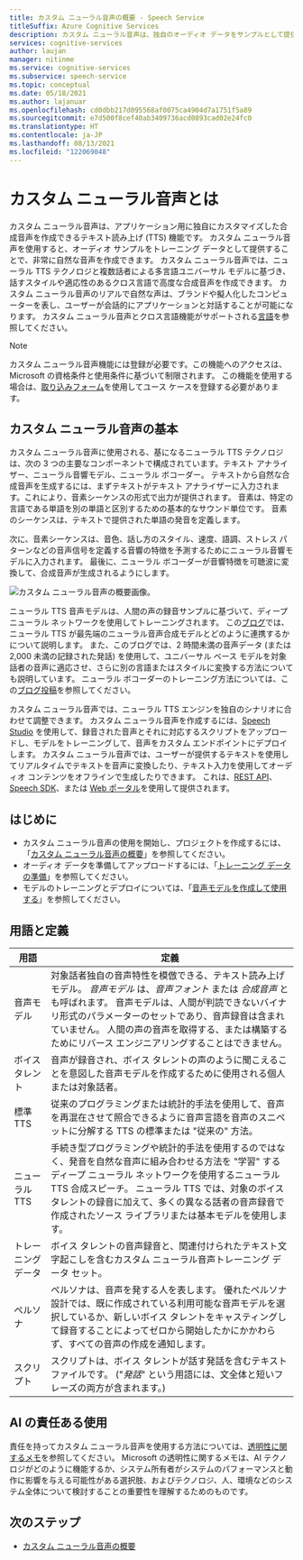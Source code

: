 ```yaml
---
title: カスタム ニューラル音声の概要 - Speech Service
titleSuffix: Azure Cognitive Services
description: カスタム ニューラル音声は、独自のオーディオ データをサンプルとして提供することによって、アプリケーション用にカスタマイズされた 1 つの合成音声を作成できるようにする、テキスト読み上げ機能です。
services: cognitive-services
author: laujan
manager: nitinme
ms.service: cognitive-services
ms.subservice: speech-service
ms.topic: conceptual
ms.date: 05/18/2021
ms.author: lajanuar
ms.openlocfilehash: cd0dbb217d095568af0075ca4904d7a1751f5a89
ms.sourcegitcommit: e7d500f8cef40ab3409736acd0893cad02e24fc0
ms.translationtype: HT
ms.contentlocale: ja-JP
ms.lasthandoff: 08/13/2021
ms.locfileid: "122069048"
---
```

# <a name="what-is-custom-neural-voice"></a>カスタム ニューラル音声とは

カスタム ニューラル音声は、アプリケーション用に独自にカスタマイズした合成音声を作成できるテキスト読み上げ (TTS) 機能です。 カスタム ニューラル音声を使用すると、オーディオ サンプルをトレーニング データとして提供することで、非常に自然な音声を作成できます。 カスタム ニューラル音声では、ニューラル TTS テクノロジと複数話者による多言語ユニバーサル モデルに基づき、話すスタイルや適応性のあるクロス言語で高度な合成音声を作成できます。 カスタム ニューラル音声のリアルで自然な声は、ブランドや擬人化したコンピューターを表し、ユーザーが会話的にアプリケーションと対話することが可能になります。 カスタム ニューラル音声とクロス言語機能がサポートされる[言語](language-support.md#customization)を参照してください。

> [!NOTE]
> カスタム ニューラル音声機能には登録が必要です。この機能へのアクセスは、Microsoft の資格条件と使用条件に基づいて制限されます。 この機能を使用する場合は、[取り込みフォーム](https://aka.ms/customneural)を使用してユース ケースを登録する必要があります。

## <a name="the-basics-of-custom-neural-voice"></a>カスタム ニューラル音声の基本

カスタム ニューラル音声に使用される、基になるニューラル TTS テクノロジは、次の 3 つの主要なコンポーネントで構成されています。テキスト アナライザー、ニューラル音響モデル、ニューラル ボコーダー。 テキストから自然な合成音声を生成するには、まずテキストがテキスト アナライザーに入力されます。これにより、音素シーケンスの形式で出力が提供されます。 音素は、特定の言語である単語を別の単語と区別するための基本的なサウンド単位です。 音素のシーケンスは、テキストで提供された単語の発音を定義します。 

次に、音素シーケンスは、音色、話し方のスタイル、速度、語調、ストレス パターンなどの音声信号を定義する音響の特徴を予測するためにニューラル音響モデルに入力されます。 最後に、ニューラル ボコーダーが音響特徴を可聴波に変換して、合成音声が生成されるようにします。

![カスタム ニューラル音声の概要画像。](./media/custom-voice/cnv-intro.png)

ニューラル TTS 音声モデルは、人間の声の録音サンプルに基づいて、ディープ ニューラル ネットワークを使用してトレーニングされます。 この[ブログ](https://techcommunity.microsoft.com/t5/azure-ai/neural-text-to-speech-extends-support-to-15-more-languages-with/ba-p/1505911)では、ニューラル TTS が最先端のニューラル音声合成モデルとどのように連携するかについて説明します。 また、このブログでは、2 時間未満の音声データ (または 2,000 未満の記録された発話) を使用して、ユニバーサル ベース モデルを対象話者の音声に適応させ、さらに別の言語またはスタイルに変換する方法についても説明しています。 ニューラル ボコーダーのトレーニング方法については、この[ブログ投稿](https://techcommunity.microsoft.com/t5/azure-ai/azure-neural-tts-upgraded-with-hifinet-achieving-higher-audio/ba-p/1847860)を参照してください。

カスタム ニューラル音声では、ニューラル TTS エンジンを独自のシナリオに合わせて調整できます。 カスタム ニューラル音声を作成するには、[Speech Studio](https://speech.microsoft.com/customvoice) を使用して、録音された音声とそれに対応するスクリプトをアップロードし、モデルをトレーニングして、音声をカスタム エンドポイントにデプロイします。 カスタム ニューラル音声では、ユーザーが提供するテキストを使用してリアルタイムでテキストを音声に変換したり、テキスト入力を使用してオーディオ コンテンツをオフラインで生成したりできます。 これは、[REST API](./rest-text-to-speech.md)、[Speech SDK](./get-started-text-to-speech.md)、または [Web ポータル](https://speech.microsoft.com/audiocontentcreation)を使用して提供されます。

## <a name="get-started"></a>はじめに

* カスタム ニューラル音声の使用を開始し、プロジェクトを作成するには、「[カスタム ニューラル音声の概要](how-to-custom-voice.md)」を参照してください。
* オーディオ データを準備してアップロードするには、「[トレーニング データの準備](how-to-custom-voice-prepare-data.md)」を参照してください。
* モデルのトレーニングとデプロイについては、「[音声モデルを作成して使用する](how-to-custom-voice-create-voice.md)」を参照してください。

## <a name="terms-and-definitions"></a>用語と定義

| **用語**      | **定義**                                                                                                                                                                                                                                                                                                                                                                                       |
|---------------|------------------------------------------------------------------------------------------------------------------------------------------------------------------------------------------------------------------------------------------------------------------------------------------------------------------------------------------------------------------------------------------------------|
| 音声モデル   | 対象話者独自の音声特性を模倣できる、テキスト読み上げモデル。 *音声モデル* は、*音声フォント* または *合成音声* とも呼ばれます。 音声モデルは、人間が判読できないバイナリ形式のパラメーターのセットであり、音声録音は含まれていません。 人間の声の音声を取得する、または構築するためにリバース エンジニアリングすることはできません。 |
| ボイス タレント  | 音声が録音され、ボイス タレントの声のように聞こえることを意図した音声モデルを作成するために使用される個人または対象話者。                                                                                                                                                                                                                                                   |
| 標準 TTS  | 従来のプログラミングまたは統計的手法を使用して、音声を再混在させて照合できるように音声言語を音声のスニペットに分解する TTS の標準または "従来の" 方法。                                                                                                                                                                                                    |
| ニューラル TTS    | 手続き型プログラミングや統計的手法を使用するのではなく、発音を自然な音声に組み合わせる方法を "学習" するディープ ニューラル ネットワークを使用するニューラル TTS 合成スピーチ。 ニューラル TTS では、対象のボイス タレントの録音に加えて、多くの異なる話者の音声録音で作成されたソース ライブラリまたは基本モデルを使用します。          |
| トレーニング データ | ボイス タレントの音声録音と、関連付けられたテキスト文字起こしを含むカスタム ニューラル音声トレーニング データ セット。                                                                                                                                                                                                                                                               |
| ペルソナ       | ペルソナは、音声を発する人を表します。 優れたペルソナ設計では、既に作成されている利用可能な音声モデルを選択しているか、新しいボイス タレントをキャスティングして録音することによってゼロから開始したかにかかわらず、すべての音声の作成を通知します。                                                                                                |
| スクリプト        | スクリプトは、ボイス タレントが話す発話を含むテキスト ファイルです。 ("*発話*" という用語には、文全体と短いフレーズの両方が含まれます。)                                                                                                                                                                                                                               |

## <a name="responsible-use-of-ai"></a>AI の責任ある使用

責任を持ってカスタム ニューラル音声を使用する方法については、[透明性に関するメモ](/legal/cognitive-services/speech-service/custom-neural-voice/transparency-note-custom-neural-voice?context=/azure/cognitive-services/speech-service/context/context)を参照してください。 Microsoft の透明性に関するメモは、AI テクノロジがどのように機能するか、システム所有者がシステムのパフォーマンスと動作に影響を与える可能性がある選択肢、およびテクノロジ、人、環境などのシステム全体について検討することの重要性を理解するためのものです。

## <a name="next-steps"></a>次のステップ

* [カスタム ニューラル音声の概要](how-to-custom-voice.md)
